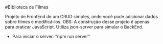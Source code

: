 #Biblioteca de Filmes

Projeto de FrontEnd de um CRUD simples, onde você pode adicionar dados sobre filmes e modificá-los.
OBS: A construção desse projeto é apenas para praticar JavaScript.
Utiliza json-server para simular o BackEnd.

 - Para iniciar o server: "npm run server"